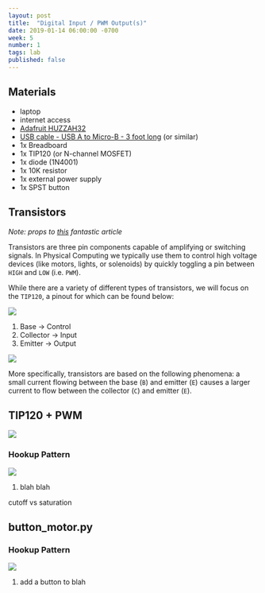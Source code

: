 ```yaml
---
layout: post
title:  "Digital Input / PWM Output(s)"
date: 2019-01-14 06:00:00 -0700
week: 5
number: 1
tags: lab
published: false
---
```


## Materials

* laptop
* internet access
* [Adafruit HUZZAH32](https://www.adafruit.com/product/3591)
* [USB cable - USB A to Micro-B - 3 foot long](https://www.adafruit.com/product/592) (or similar)
* 1x Breadboard
* 1x TIP120 (or N-channel MOSFET)
* 1x diode (1N4001)
* 1x 10K resistor
* 1x external power supply
* 1x SPST button


## Transistors

*Note: props to [this](http://bildr.org/2011/03/high-power-control-with-arduino-and-tip120/) fantastic article*

Transistors are three pin components capable of amplifying or switching signals. In Physical Computing we typically use them to control high voltage devices (like motors, lights, or solenoids) by quickly toggling a pin between `HIGH` and `LOW` (i.e. `PWM`).

While there are a variety of different types of transistors, we will focus on the `TIP120`, a pinout for which can be found below:

![]({{site.url}}/assets/tip120_pinout.jpg)

1. Base -> Control
2. Collector -> Input
3. Emitter -> Output

![]({{site.url}}/assets/adafruit_transistor.png)

More specifically, transistors are based on the following phenomena: a small current flowing between the base (`B`) and emitter (`E`) causes a larger current to flow between the collector (`C`) and emitter (`E`).


## TIP120 + PWM

![]({{site.url}}/assets/tip120_motor_light_sol_schematic.jpg)

### Hookup Pattern

![]({{site.url}}/assets/fritzing/mosfet_pwm_motor.png)

1. blah blah

cutoff vs saturation

## button_motor.py

### Hookup Pattern

![]({{site.url}}/assets/fritzing/mosfet_pwm_motor.png)

1. add a button to blah
